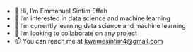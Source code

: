 - 👋 Hi, I’m Emmanuel Sintim Effah
- 👀 I’m interested in data science and machine learning
- 🌱 I’m currently learning data science and machine learning
- 💞️ I’m looking to collaborate on any project
- 📫 You can reach me at kwamesintim4@gmail.com

<!---
Sintim-Effah/Sintim-Effah is a ✨ special ✨ repository because its `README.md` (this file) appears on your GitHub profile.
You can click the Preview link to take a look at your changes.
--->

